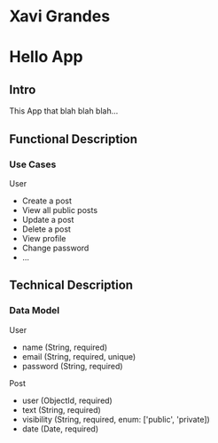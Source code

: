 # Xavi Grandes

# Hello App

## Intro

This App that blah blah blah...

## Functional Description

### Use Cases

User
- Create a post
- View all public posts
- Update a post
- Delete a post
- View profile
- Change password
- ...

## Technical Description

### Data Model

User
- name (String, required)
- email (String, required, unique)
- password (String, required)

Post
- user (ObjectId, required)
- text (String, required)
- visibility (String, required, enum: ['public', 'private])
- date (Date, required)